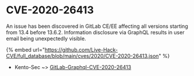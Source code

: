 # CVE-2020-26413

An issue has been discovered in GitLab CE/EE affecting all versions starting from 13.4 before 13.6.2. Information disclosure via GraphQL results in user email being unexpectedly visible.

{% embed url="https://github.com/Live-Hack-CVE/full_database/blob/main/cves/2020/CVE-2020-26413.json" %}


* Kento-Sec ~> [GitLab-Graphql-CVE-2020-26413](https://zeste.alice-snow.ru/2020/database/cve-2020-26413/gitlab-graphql-cve-2020-26413-kento-sec)